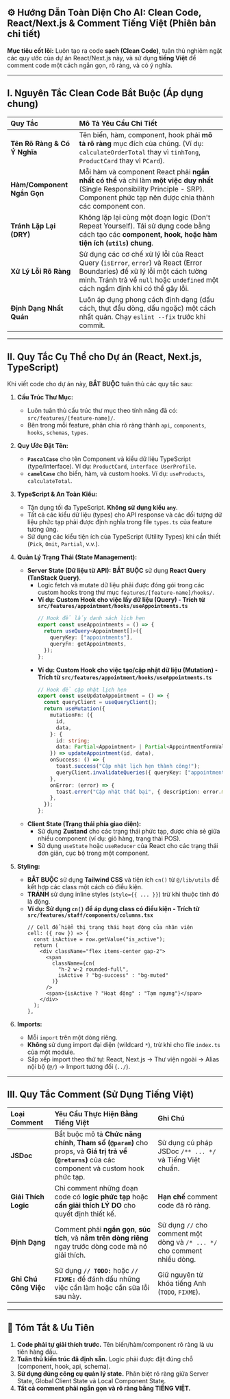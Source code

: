 ## ⚙️ Hướng Dẫn Toàn Diện Cho AI: Clean Code, React/Next.js & Comment Tiếng Việt (Phiên bản chi tiết)

**Mục tiêu cốt lõi:** Luôn tạo ra code **sạch (Clean Code)**, tuân thủ nghiêm ngặt các quy ước của dự án React/Next.js này, và sử dụng **tiếng Việt** để comment code một cách ngắn gọn, rõ ràng, và có ý nghĩa.

---

## I. Nguyên Tắc Clean Code Bắt Buộc (Áp dụng chung)

| Quy Tắc | Mô Tả Yêu Cầu Chi Tiết |
| :--- | :--- |
| **Tên Rõ Ràng & Có Ý Nghĩa** | Tên biến, hàm, component, hook phải **mô tả rõ ràng** mục đích của chúng. (Ví dụ: `calculateOrderTotal` thay vì `tinhTong`, `ProductCard` thay vì `PCard`). |
| **Hàm/Component Ngắn Gọn** | Mỗi hàm và component React phải **ngắn nhất có thể** và chỉ làm **một việc duy nhất** (Single Responsibility Principle - SRP). Component phức tạp nên được chia thành các component con. |
| **Tránh Lặp Lại (DRY)** | Không lặp lại cùng một đoạn logic (Don't Repeat Yourself). Tái sử dụng code bằng cách tạo các **component, hook, hoặc hàm tiện ích (`utils`) chung**. |
| **Xử Lý Lỗi Rõ Ràng** | Sử dụng các cơ chế xử lý lỗi của React Query (`isError`, `error`) và React (Error Boundaries) để xử lý lỗi một cách tường minh. Tránh trả về `null` hoặc `undefined` một cách ngầm định khi có thể gây lỗi. |
| **Định Dạng Nhất Quán** | Luôn áp dụng phong cách định dạng (dấu cách, thụt đầu dòng, dấu ngoặc) một cách nhất quán. Chạy `eslint --fix` trước khi commit. |

---

## II. Quy Tắc Cụ Thể cho Dự án (React, Next.js, TypeScript)

Khi viết code cho dự án này, **BẮT BUỘC** tuân thủ các quy tắc sau:

1.  **Cấu Trúc Thư Mục:**
    *   Luôn tuân thủ cấu trúc thư mục theo tính năng đã có: `src/features/[feature-name]/`.
    *   Bên trong mỗi feature, phân chia rõ ràng thành `api`, `components`, `hooks`, `schemas`, `types`.

2.  **Quy Ước Đặt Tên:**
    *   **`PascalCase`** cho tên Component và kiểu dữ liệu TypeScript (type/interface). Ví dụ: `ProductCard`, `interface UserProfile`.
    *   **`camelCase`** cho biến, hàm, và custom hooks. Ví dụ: `useProducts`, `calculateTotal`.

3.  **TypeScript & An Toàn Kiểu:**
    *   Tận dụng tối đa TypeScript. **Không sử dụng kiểu `any`**.
    *   Tất cả các kiểu dữ liệu (types) cho API response và các đối tượng dữ liệu phức tạp phải được định nghĩa trong file `types.ts` của feature tương ứng.
    *   Sử dụng các kiểu tiện ích của TypeScript (Utility Types) khi cần thiết (`Pick`, `Omit`, `Partial`, v.v.).

4.  **Quản Lý Trạng Thái (State Management):**
    *   **Server State (Dữ liệu từ API):** **BẮT BUỘC** sử dụng **React Query (TanStack Query)**.
        *   Logic fetch và mutate dữ liệu phải được đóng gói trong các custom hooks trong thư mục `features/[feature-name]/hooks/`.
        *   **Ví dụ: Custom Hook cho việc lấy dữ liệu (Query) - Trích từ `src/features/appointment/hooks/useAppointments.ts`**
            ```typescript
            // Hook để lấy danh sách lịch hẹn
            export const useAppointments = () => {
              return useQuery<Appointment[]>({
                queryKey: ["appointments"],
                queryFn: getAppointments,
              });
            };
            ```
        *   **Ví dụ: Custom Hook cho việc tạo/cập nhật dữ liệu (Mutation) - Trích từ `src/features/appointment/hooks/useAppointments.ts`**
            ```typescript
            // Hook để cập nhật lịch hẹn
            export const useUpdateAppointment = () => {
              const queryClient = useQueryClient();
              return useMutation({
                mutationFn: ({
                  id,
                  data,
                }: {
                  id: string;
                  data: Partial<Appointment> | Partial<AppointmentFormValues>;
                }) => updateAppointment(id, data),
                onSuccess: () => {
                  toast.success("Cập nhật lịch hẹn thành công!");
                  queryClient.invalidateQueries({ queryKey: ["appointments"] });
                },
                onError: (error) => {
                  toast.error("Cập nhật thất bại", { description: error.message });
                },
              });
            };
            ```
    *   **Client State (Trạng thái phía giao diện):**
        *   Sử dụng **Zustand** cho các trạng thái phức tạp, được chia sẻ giữa nhiều component (ví dụ: giỏ hàng, trạng thái POS).
        *   Sử dụng `useState` hoặc `useReducer` của React cho các trạng thái đơn giản, cục bộ trong một component.

5.  **Styling:**
    *   **BẮT BUỘC** sử dụng **Tailwind CSS** và tiện ích `cn()` từ `@/lib/utils` để kết hợp các class một cách có điều kiện.
    *   **TRÁNH** sử dụng inline styles (`style={{ ... }}`) trừ khi thuộc tính đó là động.
    *   **Ví dụ: Sử dụng `cn()` để áp dụng class có điều kiện - Trích từ `src/features/staff/components/columns.tsx`**
        ```tsx
        // Cell để hiển thị trạng thái hoạt động của nhân viên
        cell: ({ row }) => {
          const isActive = row.getValue("is_active");
          return (
            <div className="flex items-center gap-2">
              <span
                className={cn(
                  "h-2 w-2 rounded-full",
                  isActive ? "bg-success" : "bg-muted"
                )}
              />
              <span>{isActive ? "Hoạt động" : "Tạm ngưng"}</span>
            </div>
          );
        },
        ```

6.  **Imports:**
    *   Mỗi `import` trên một dòng riêng.
    *   **Không** sử dụng import đại diện (wildcard `*`), trừ khi cho file `index.ts` của một module.
    *   Sắp xếp import theo thứ tự: React, Next.js -> Thư viện ngoài -> Alias nội bộ (`@/`) -> Import tương đối (`../`).

---

## III. Quy Tắc Comment (Sử Dụng Tiếng Việt)

| Loại Comment | Yêu Cầu Thực Hiện Bằng Tiếng Việt | Ghi Chú |
| :--- | :--- | :--- |
| **JSDoc** | Bắt buộc mô tả **Chức năng chính**, **Tham số (`@param`)** cho props, và **Giá trị trả về (`@returns`)** của các component và custom hook phức tạp. | Sử dụng cú pháp JSDoc `/** ... */` và Tiếng Việt chuẩn. |
| **Giải Thích Logic** | Chỉ comment những đoạn code có **logic phức tạp** hoặc **cần giải thích LÝ DO** cho quyết định thiết kế. | **Hạn chế** comment code đã rõ ràng. |
| **Định Dạng** | Comment phải **ngắn gọn**, **súc tích**, và **nằm trên dòng riêng** ngay trước dòng code mà nó giải thích. | Sử dụng `//` cho comment một dòng và `/* ... */` cho comment nhiều dòng. |
| **Ghi Chú Công Việc** | Sử dụng **`// TODO:`** hoặc **`// FIXME:`** để đánh dấu những việc cần làm hoặc cần sửa lỗi sau này. | Giữ nguyên từ khóa tiếng Anh (`TODO`, `FIXME`). |

---

## 🚀 Tóm Tắt & Ưu Tiên

1.  **Code phải tự giải thích trước.** Tên biến/hàm/component rõ ràng là ưu tiên hàng đầu.
2.  **Tuân thủ kiến trúc đã định sẵn.** Logic phải được đặt đúng chỗ (component, hook, api, schema).
3.  **Sử dụng đúng công cụ quản lý state.** Phân biệt rõ ràng giữa Server State, Global Client State và Local Component State.
4.  **Tất cả comment phải ngắn gọn và rõ ràng bằng TIẾNG VIỆT.**